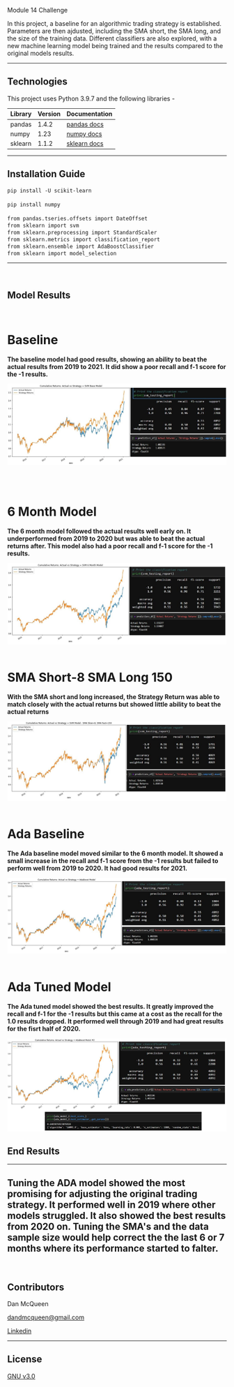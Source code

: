 Module 14 Challenge

In this project, a baseline for an algorithmic trading strategy is established.  Parameters are then ajdusted, including the SMA short, the SMA long,
and the size of the training data.  Different classifiers are also explored, with a new machine learning model being trained and the results compared
to the original models results.

---



## Technologies


This project uses Python 3.9.7 and the following libraries - 


| Library | Version | Documentation
|----|----|---|
| pandas |1.4.2| [pandas docs](https://pandas.pydata.org/docs)
| numpy |1.23| [numpy docs](https://numpy.org/doc/)
| sklearn | 1.1.2 | [sklearn docs](https://scikit-learn.org/stable/)


---



## Installation Guide



```
pip install -U scikit-learn

pip install numpy

from pandas.tseries.offsets import DateOffset
from sklearn import svm
from sklearn.preprocessing import StandardScaler
from sklearn.metrics import classification_report
from sklearn.ensemble import AdaBoostClassifier
from sklearn import model_selection
```


---

<br/>

## Model Results

<br/>

# Baseline

**The baseline model had good results, showing an ability to beat the actual results from 2019 to 2021. It did show a poor recall and f-1 score for the -1 results.**

<p align="left"><img src="images/svm_base.jpg"></p>

<br/>
<br/>

# 6 Month Model

**The 6 month model followed the actual results well early on. It underperformed from 2019 to 2020 but was able to beat the actual returns after. This model also had a poor recall and f-1 score for the -1 results.**

<p align="left"><img src="images/svm_6_month.jpg">

<br/>
<br/>

# SMA Short-8 SMA Long 150

**With the SMA short and long increased, the Strategy Return was able to match closely with the actual returns but showed little ability to beat the actual returns**

<p align="left"><img src="images/svm_8_150.jpg">

<br/>
<br/>

# Ada Baseline

**The Ada baseline model moved similar to the 6 month model. It showed a small increase in the recall and f-1 score from the -1 results but failed to perform well from 2019 to 2020. It had good results for 2021.**

<p align="left"><img src="images/ada_base.jpg">

<br/>
<br/>

# Ada Tuned Model

**The Ada tuned model showed the best results.  It greatly improved the recall and f-1 for the -1 results but this came at a cost as the recall for the 1.0 results dropped.  It performed well through 2019 and had great results for the fisrt half of 2020.**

<p align="left"><img src="images/ada_tune.jpg">


## End Results
---
**Tuning the ADA model showed the most promising for adjusting the original trading strategy.  It performed well in 2019 where other models struggled. It also showed the best results from 2020 on.  Tuning the SMA's and the data sample size would help correct the the last 6 or 7 months where its performance started to falter.**
---

<br/>

## Contributors

Dan McQueen

dandmcqueen@gmail.com

[Linkedin](https://www.linkedin.com/in/dan-mcqueen-4a5980238/)

---



## License

[GNU v3.0](LICENSE)
